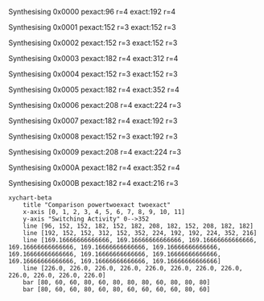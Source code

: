 Synthesising 0x0000 pexact:96 r=4 exact:192 r=4

Synthesising 0x0001 pexact:152 r=3 exact:152 r=3

Synthesising 0x0002 pexact:152 r=3 exact:152 r=3

Synthesising 0x0003 pexact:182 r=4 exact:312 r=4

Synthesising 0x0004 pexact:152 r=3 exact:152 r=3

Synthesising 0x0005 pexact:182 r=4 exact:352 r=4

Synthesising 0x0006 pexact:208 r=4 exact:224 r=3

Synthesising 0x0007 pexact:182 r=4 exact:192 r=3

Synthesising 0x0008 pexact:152 r=3 exact:192 r=3

Synthesising 0x0009 pexact:208 r=4 exact:224 r=3

Synthesising 0x000A pexact:182 r=4 exact:352 r=4

Synthesising 0x000B pexact:182 r=4 exact:216 r=3

```mermaid
xychart-beta
    title "Comparison powertwoexact twoexact"
    x-axis [0, 1, 2, 3, 4, 5, 6, 7, 8, 9, 10, 11]
    y-axis "Switching Activity" 0-->352
    line [96, 152, 152, 182, 152, 182, 208, 182, 152, 208, 182, 182]
    line [192, 152, 152, 312, 152, 352, 224, 192, 192, 224, 352, 216]
    line [169.16666666666666, 169.16666666666666, 169.16666666666666, 169.16666666666666, 169.16666666666666, 169.16666666666666, 169.16666666666666, 169.16666666666666, 169.16666666666666, 169.16666666666666, 169.16666666666666, 169.16666666666666]
    line [226.0, 226.0, 226.0, 226.0, 226.0, 226.0, 226.0, 226.0, 226.0, 226.0, 226.0, 226.0]
    bar [80, 60, 60, 80, 60, 80, 80, 80, 60, 80, 80, 80]
    bar [80, 60, 60, 80, 60, 80, 60, 60, 60, 60, 80, 60]
```

